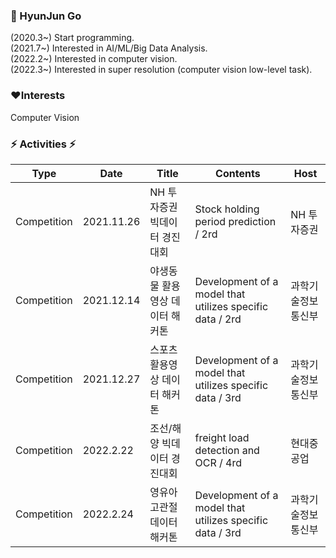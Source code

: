 ### 🤔 HyunJun Go
(2020.3~) Start programming.  
(2021.7~) Interested in AI/ML/Big Data Analysis.  
(2022.2~) Interested in computer vision.  
(2022.3~) Interested in super resolution (computer vision low-level task).  

### ❤Interests
Computer Vision

### ⚡ Activities ⚡
| Type | Date | Title | Contents | Host |
| ------------- | ------------- | ------------- | ------------- | ------------- |
| Competition  | 2021.11.26 | NH 투자증권 빅데이터 경진대회 | Stock holding period prediction / 2rd  | NH 투자증권 |
| Competition  | 2021.12.14 | 야생동물 활용영상 데이터 해커톤 | Development of a model that utilizes specific data / 2rd | 과학기술정보통신부 |
| Competition  | 2021.12.27 | 스포츠 활용영상 데이터 해커톤 | Development of a model that utilizes specific data / 3rd | 과학기술정보통신부 |
| Competition  | 2022.2.22 | 조선/해양 빅데이터 경진대회 | freight load detection and OCR / 4rd | 현대중공업 |
| Competition  | 2022.2.24 | 영유아 고관절 데이터 해커톤 | Development of a model that utilizes specific data / 3rd | 과학기술정보통신부 |

<!--
**hjgp/hjgp** is a ✨ _special_ ✨ repository because its `README.md` (this file) appears on your GitHub profile.

Here are some ideas to get you started:

- 🔭 I’m currently working on ...
- 🌱 I’m currently learning ...
- 👯 I’m looking to collaborate on ...
- 🤔 I’m looking for help with ...
- 💬 Ask me about ...
- 📫 How to reach me: ...
- 😄 Pronouns: ...
- ⚡ Fun fact: ...
-->
